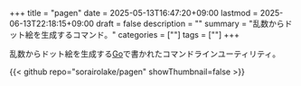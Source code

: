 +++
title = "pagen"
date = 2025-05-13T16:47:20+09:00
lastmod = 2025-06-13T22:18:15+09:00
draft = false
description = ""
summary = "乱数からドット絵を生成するコマンド。"
categories = [""]
tags = [""]
+++

乱数からドット絵を生成する[Go](https://go.dev/)で書かれたコマンドラインユーティリティ。

{{< github repo="sorairolake/pagen" showThumbnail=false >}}
